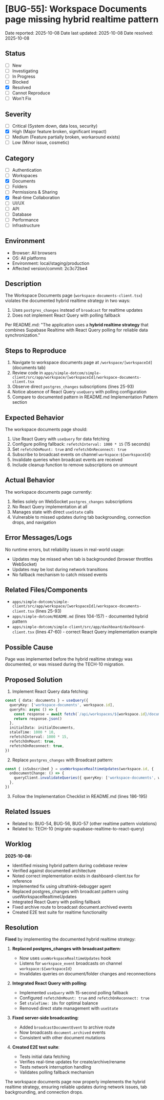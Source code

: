 # [BUG-55]: Workspace Documents page missing hybrid realtime pattern

Date reported: 2025-10-08
Date last updated: 2025-10-08
Date resolved: 2025-10-08

## Status

- [ ] New
- [ ] Investigating
- [ ] In Progress
- [ ] Blocked
- [x] Resolved
- [ ] Cannot Reproduce
- [ ] Won't Fix

## Severity

- [ ] Critical (System down, data loss, security)
- [x] High (Major feature broken, significant impact)
- [ ] Medium (Feature partially broken, workaround exists)
- [ ] Low (Minor issue, cosmetic)

## Category

- [ ] Authentication
- [ ] Workspaces
- [x] Documents
- [ ] Folders
- [ ] Permissions & Sharing
- [x] Real-time Collaboration
- [ ] UI/UX
- [ ] API
- [ ] Database
- [ ] Performance
- [ ] Infrastructure

## Environment

- Browser: All browsers
- OS: All platforms
- Environment: local/staging/production
- Affected version/commit: 2c3c72be4

## Description

The Workspace Documents page (`workspace-documents-client.tsx`) violates the documented hybrid realtime strategy in two ways:

1. Uses `postgres_changes` instead of `broadcast` for realtime updates
2. Does not implement React Query with polling fallback

Per README.md: "The application uses a **hybrid realtime strategy** that combines Supabase Realtime with React Query polling for reliable data synchronization."

## Steps to Reproduce

1. Navigate to workspace documents page at `/workspace/[workspaceId]` (documents tab)
2. Review code in `apps/simple-dotcom/simple-client/src/app/workspace/[workspaceId]/workspace-documents-client.tsx`
3. Observe direct `postgres_changes` subscriptions (lines 25-93)
4. Notice absence of React Query `useQuery` with polling configuration
5. Compare to documented pattern in README.md Implementation Pattern section

## Expected Behavior

The workspace documents page should:
1. Use React Query with `useQuery` for data fetching
2. Configure polling fallback: `refetchInterval: 1000 * 15` (15 seconds)
3. Set `refetchOnMount: true` and `refetchOnReconnect: true`
4. Subscribe to broadcast events on channel `workspace:${workspaceId}`
5. Invalidate queries when broadcast events are received
6. Include cleanup function to remove subscriptions on unmount

## Actual Behavior

The workspace documents page currently:
1. Relies solely on WebSocket `postgres_changes` subscriptions
2. No React Query implementation at all
3. Manages state with direct `useState` calls
4. Vulnerable to missed updates during tab backgrounding, connection drops, and navigation

## Error Messages/Logs

No runtime errors, but reliability issues in real-world usage:
- Updates may be missed when tab is backgrounded (browser throttles WebSocket)
- Updates may be lost during network transitions
- No fallback mechanism to catch missed events

## Related Files/Components

- `apps/simple-dotcom/simple-client/src/app/workspace/[workspaceId]/workspace-documents-client.tsx` (lines 25-93)
- `apps/simple-dotcom/README.md` (lines 104-157) - documented hybrid pattern
- `apps/simple-dotcom/simple-client/src/app/dashboard/dashboard-client.tsx` (lines 47-60) - correct React Query implementation example

## Possible Cause

Page was implemented before the hybrid realtime strategy was documented, or was missed during the TECH-10 migration.

## Proposed Solution

1. Implement React Query data fetching:
```typescript
const { data: documents } = useQuery({
  queryKey: ['workspace-documents', workspace.id],
  queryFn: async () => {
    const response = await fetch(`/api/workspaces/${workspace.id}/documents`)
    return response.json()
  },
  initialData: initialDocuments,
  staleTime: 1000 * 10,
  refetchInterval: 1000 * 15,
  refetchOnMount: true,
  refetchOnReconnect: true,
})
```

2. Replace `postgres_changes` with Broadcast pattern:
```typescript
const { isSubscribed } = useWorkspaceRealtimeUpdates(workspace.id, {
  onDocumentChange: () => {
    queryClient.invalidateQueries({ queryKey: ['workspace-documents', workspace.id] })
  },
})
```

3. Follow the Implementation Checklist in README.md (lines 186-195)

## Related Issues

- Related to: BUG-54, BUG-56, BUG-57 (other realtime pattern violations)
- Related to: TECH-10 (migrate-supabase-realtime-to-react-query)

## Worklog

**2025-10-08:**
- Identified missing hybrid pattern during codebase review
- Verified against documented architecture
- Noted correct implementation exists in dashboard-client.tsx for reference
- Implemented fix using ultrathink-debugger agent
- Replaced postgres_changes with broadcast pattern using useWorkspaceRealtimeUpdates
- Integrated React Query with polling fallback
- Fixed archive route to broadcast document.archived events
- Created E2E test suite for realtime functionality

## Resolution

**Fixed** by implementing the documented hybrid realtime strategy:

1. **Replaced postgres_changes with broadcast pattern**:
   - Now uses `useWorkspaceRealtimeUpdates` hook
   - Listens for `workspace_event` broadcasts on channel `workspace:${workspaceId}`
   - Invalidates queries on document/folder changes and reconnections

2. **Integrated React Query with polling**:
   - Implemented `useQuery` with 15-second polling fallback
   - Configured `refetchOnMount: true` and `refetchOnReconnect: true`
   - Set `staleTime: 10s` for optimal balance
   - Removed direct state management with `useState`

3. **Fixed server-side broadcasting**:
   - Added `broadcastDocumentEvent` to archive route
   - Now broadcasts `document.archived` events
   - Consistent with other document mutations

4. **Created E2E test suite**:
   - Tests initial data fetching
   - Verifies real-time updates for create/archive/rename
   - Tests network interruption handling
   - Validates polling fallback mechanism

The workspace documents page now properly implements the hybrid realtime strategy, ensuring reliable updates during network issues, tab backgrounding, and connection drops.
